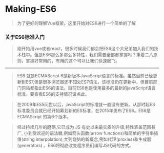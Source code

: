 ﻿# Making-ES6
> 为了更好的理解Vue框架，这里开始对ES6进行一个简单的了解
### 关于ES6标准入门
> 刚开始用vue或者react，很多时候我们都会把ES6这个大兄弟加入我们的技术栈中。但是ES6那么多那么多特性，我们需要全部都掌握吗？秉着二八原则，掌握好常用的，有用的这个可以让我们快速起飞。

---
> ES6 就是ECMAScript 6是新版本JavaScript语言的标准。虽然目前已经更新到ES7,但是很多浏览器还不知处ES7语法，该标准仍在更新中，但目前部门网站都指出ES6的语法。目前ES6也是使用最多的最新的javaScript语言标准。要查看ES6的支持情况请点此。

> 在2009年ES5问世以后，javaScript的标准就一直没有更新。从那时起ES标准委员会就已经开始筹划新的ES标准，在2015年发布了ES6。ES6是ECMAScript 的第6个版本。

> 经过持续几年的磨砺,它已成为 JS 有史以来最实质的升级,特性涵盖范围甚广, 小到受欢迎的语法糖,例如箭头函数(arrow functions)和简单的字符串插值(string interpolation),大到烧脑的新概念,例如代理(proxies)和生成器(generators) 。ES6将彻底改变程序员们编写JS代码的方式。